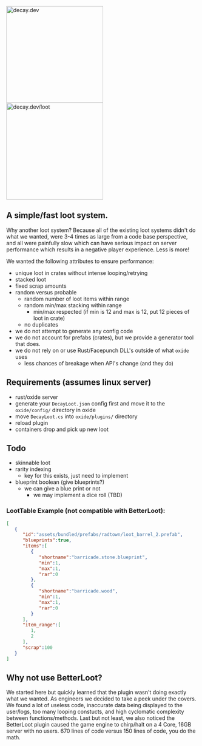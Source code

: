 
<img src="https://i.ibb.co/2dGJm44/logo.png" alt="decay.dev" width="255"/><img src="https://i.ibb.co/vvRfnRb/loot.png" alt="decay.dev/loot" width="255"/>

## A simple/fast loot system.

Why another loot system? Because all of the existing loot systems didn't do what we wanted, were 3-4 times as large from a code base perspective, and all were painfully slow which can have serious impact on server performance which results in a negative player experience. Less is more!

We wanted the following attributes to ensure performance:

- unique loot in crates without intense looping/retrying
- stacked loot
- fixed scrap amounts
- random versus probable
  - random number of loot items within range
  - random min/max stacking within range
    - min/max respected (if min is 12 and max is 12, put 12 pieces of loot in crate)
  - no duplicates
- we do not attempt to generate any config code
- we do not account for prefabs (crates), but we provide a generator tool that does.
- we do not rely on or use Rust/Facepunch DLL's outside of what `oxide` uses
  - less chances of breakage when API's change (and they do)

## Requirements (assumes linux server)

- rust/oxide server
- generate your `DecayLoot.json` config first and move it to the `oxide/config/` directory in oxide
- move `DecayLoot.cs`  into `oxide/plugins/` directory
- reload plugin
- containers drop and pick up new loot

## Todo
- skinnable loot
- rarity indexing
  - key for this exists, just need to implement
- blueprint boolean (give blueprints?)
  - we can give a blue print or not
    - we may implement a dice roll (TBD)

### LootTable Example (not compatible with BetterLoot):
```json
[
   {
      "id":"assets/bundled/prefabs/radtown/loot_barrel_2.prefab",
      "blueprints":true,
      "items":[
         {
            "shortname":"barricade.stone.blueprint",
            "min":1,
            "max":1,
            "rar":0
         },
         {
            "shortname":"barricade.wood",
            "min":1,
            "max":1,
            "rar":0
         }
      ],
      "item_range":[
         1,
         2
      ],
      "scrap":100
   }
]
```

## Why not use BetterLoot?

We started here but quickly learned that the plugin wasn't doing exactly what we wanted. As engineers we decided to take a peek under the covers. We found a lot of useless code, inaccurate data being displayed to the user/logs, too many looping constucts, and high cyclomatic complexity between functions/methods. Last but not least, we also noticed the BetterLoot plugin caused the game engine to chirp/halt on a 4 Core, 16GB server with no users. 670 lines of code versus 150 lines of code, you do the math.
